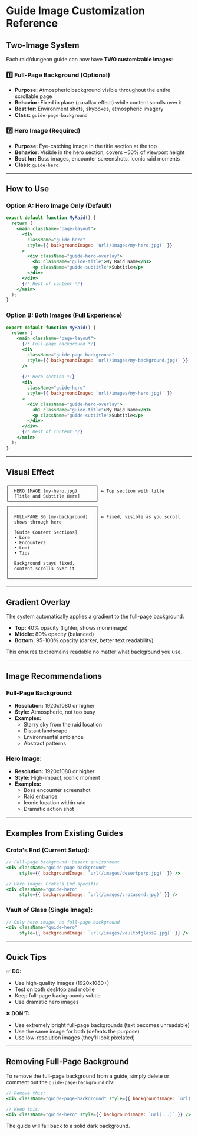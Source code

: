 # Guide Image Customization Reference

## Two-Image System

Each raid/dungeon guide can now have **TWO customizable images**:

### 1️⃣ Full-Page Background (Optional)
- **Purpose:** Atmospheric background visible throughout the entire scrollable page
- **Behavior:** Fixed in place (parallax effect) while content scrolls over it
- **Best for:** Environment shots, skyboxes, atmospheric imagery
- **Class:** `guide-page-background`

### 2️⃣ Hero Image (Required)
- **Purpose:** Eye-catching image in the title section at the top
- **Behavior:** Visible in the hero section, covers ~50% of viewport height
- **Best for:** Boss images, encounter screenshots, iconic raid moments
- **Class:** `guide-hero`

---

## How to Use

### Option A: Hero Image Only (Default)
```jsx
export default function MyRaid() {
  return (
    <main className="page-layout">
      <div 
        className="guide-hero"
        style={{ backgroundImage: `url(/images/my-hero.jpg)` }}
      >
        <div className="guide-hero-overlay">
          <h1 className="guide-title">My Raid Name</h1>
          <p className="guide-subtitle">Subtitle</p>
        </div>
      </div>
      {/* Rest of content */}
    </main>
  );
}
```

### Option B: Both Images (Full Experience)
```jsx
export default function MyRaid() {
  return (
    <main className="page-layout">
      {/* Full-page background */}
      <div 
        className="guide-page-background"
        style={{ backgroundImage: `url(/images/my-background.jpg)` }}
      />
      
      {/* Hero section */}
      <div 
        className="guide-hero"
        style={{ backgroundImage: `url(/images/my-hero.jpg)` }}
      >
        <div className="guide-hero-overlay">
          <h1 className="guide-title">My Raid Name</h1>
          <p className="guide-subtitle">Subtitle</p>
        </div>
      </div>
      {/* Rest of content */}
    </main>
  );
}
```

---

## Visual Effect

```
┌─────────────────────────────────┐
│  HERO IMAGE (my-hero.jpg)       │ ← Top section with title
│  [Title and Subtitle Here]      │
└─────────────────────────────────┘
┌─────────────────────────────────┐
│                                 │
│  FULL-PAGE BG (my-background)   │ ← Fixed, visible as you scroll
│  shows through here             │
│                                 │
│  [Guide Content Sections]       │
│  • Lore                         │
│  • Encounters                   │
│  • Loot                         │
│  • Tips                         │
│                                 │
│  Background stays fixed,        │
│  content scrolls over it        │
│                                 │
└─────────────────────────────────┘
```

---

## Gradient Overlay

The system automatically applies a gradient to the full-page background:
- **Top:** 40% opacity (lighter, shows more image)
- **Middle:** 80% opacity (balanced)
- **Bottom:** 95-100% opacity (darker, better text readability)

This ensures text remains readable no matter what background you use.

---

## Image Recommendations

### Full-Page Background:
- **Resolution:** 1920x1080 or higher
- **Style:** Atmospheric, not too busy
- **Examples:** 
  - Starry sky from the raid location
  - Distant landscape
  - Environmental ambiance
  - Abstract patterns

### Hero Image:
- **Resolution:** 1920x1080 or higher
- **Style:** High-impact, iconic moment
- **Examples:**
  - Boss encounter screenshot
  - Raid entrance
  - Iconic location within raid
  - Dramatic action shot

---

## Examples from Existing Guides

### Crota's End (Current Setup):
```jsx
// Full-page background: Desert environment
<div className="guide-page-background"
     style={{ backgroundImage: `url(/images/desertperp.jpg)` }} />

// Hero image: Crota's End specific
<div className="guide-hero"
     style={{ backgroundImage: `url(/images/crotasend.jpg)` }} />
```

### Vault of Glass (Single Image):
```jsx
// Only hero image, no full-page background
<div className="guide-hero"
     style={{ backgroundImage: `url(/images/vaultofglass2.jpg)` }} />
```

---

## Quick Tips

✅ **DO:**
- Use high-quality images (1920x1080+)
- Test on both desktop and mobile
- Keep full-page backgrounds subtle
- Use dramatic hero images

❌ **DON'T:**
- Use extremely bright full-page backgrounds (text becomes unreadable)
- Use the same image for both (defeats the purpose)
- Use low-resolution images (they'll look pixelated)

---

## Removing Full-Page Background

To remove the full-page background from a guide, simply delete or comment out the `guide-page-background` div:

```jsx
// Remove this:
<div className="guide-page-background" style={{ backgroundImage: `url(...)` }} />

// Keep this:
<div className="guide-hero" style={{ backgroundImage: `url(...)` }} />
```

The guide will fall back to a solid dark background.
